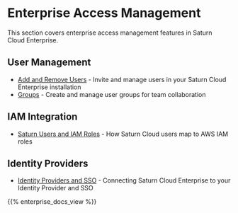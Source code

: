 # Enterprise Access Management

This section covers enterprise access management features in Saturn Cloud Enterprise.

## User Management

- [Add and Remove Users](/docs) - Invite and manage users in your Saturn Cloud Enterprise installation
- [Groups](/docs) - Create and manage user groups for team collaboration

## IAM Integration

- [Saturn Users and IAM Roles](/docs) - How Saturn Cloud users map to AWS IAM roles

## Identity Providers

- [Identity Providers and SSO](/docs) - Connecting Saturn Cloud Enterprise to your Identity Provider and SSO

{{% enterprise_docs_view %}} 
